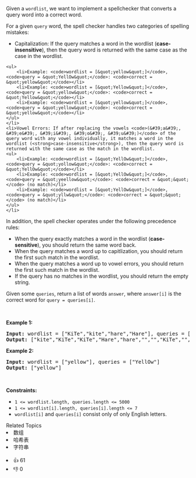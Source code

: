 <p>Given a <code>wordlist</code>, we want to implement a spellchecker that converts a query word into a correct word.</p>

<p>For a given <code>query</code> word, the spell checker handles two categories of spelling mistakes:</p>

<ul> 
 <li>Capitalization: If the query matches a word in the wordlist (<strong>case-insensitive</strong>), then the query word is returned with the same case as the case in the wordlist. </li>
</ul>

    <ul>
    	<li>Example: <code>wordlist = [&quot;yellow&quot;]</code>, <code>query = &quot;YellOw&quot;</code>: <code>correct = &quot;yellow&quot;</code></li>
    	<li>Example: <code>wordlist = [&quot;Yellow&quot;]</code>, <code>query = &quot;yellow&quot;</code>: <code>correct = &quot;Yellow&quot;</code></li>
    	<li>Example: <code>wordlist = [&quot;yellow&quot;]</code>, <code>query = &quot;yellow&quot;</code>: <code>correct = &quot;yellow&quot;</code></li>
    </ul>
    </li>
    <li>Vowel Errors: If after replacing the vowels <code>(&#39;a&#39;, &#39;e&#39;, &#39;i&#39;, &#39;o&#39;, &#39;u&#39;)</code> of the query word with any vowel individually, it matches a word in the wordlist (<strong>case-insensitive</strong>), then the query word is returned with the same case as the match in the wordlist.
    <ul>
    	<li>Example: <code>wordlist = [&quot;YellOw&quot;]</code>, <code>query = &quot;yollow&quot;</code>: <code>correct = &quot;YellOw&quot;</code></li>
    	<li>Example: <code>wordlist = [&quot;YellOw&quot;]</code>, <code>query = &quot;yeellow&quot;</code>: <code>correct = &quot;&quot;</code> (no match)</li>
    	<li>Example: <code>wordlist = [&quot;YellOw&quot;]</code>, <code>query = &quot;yllw&quot;</code>: <code>correct = &quot;&quot;</code> (no match)</li>
    </ul>
    </li>


<p>In addition, the spell checker operates under the following precedence rules:</p>

<ul> 
 <li>When the query exactly matches a word in the wordlist (<strong>case-sensitive</strong>), you should return the same word back.</li> 
 <li>When the query matches a word up to capitlization, you should return the first such match in the wordlist.</li> 
 <li>When the query matches a word up to vowel errors, you should return the first such match in the wordlist.</li> 
 <li>If the query has no matches in the wordlist, you should return the empty string.</li> 
</ul>

<p>Given some <code>queries</code>, return a list of words <code>answer</code>, where <code>answer[i]</code> is the correct word for <code>query = queries[i]</code>.</p>

<p>&nbsp;</p> 
<p><strong class="example">Example 1:</strong></p> 
<pre><strong>Input:</strong> wordlist = ["KiTe","kite","hare","Hare"], queries = ["kite","Kite","KiTe","Hare","HARE","Hear","hear","keti","keet","keto"]
<strong>Output:</strong> ["kite","KiTe","KiTe","Hare","hare","","","KiTe","","KiTe"]
</pre>
<p><strong class="example">Example 2:</strong></p> 
<pre><strong>Input:</strong> wordlist = ["yellow"], queries = ["YellOw"]
<strong>Output:</strong> ["yellow"]
</pre> 
<p>&nbsp;</p> 
<p><strong>Constraints:</strong></p>

<ul> 
 <li><code>1 &lt;= wordlist.length, queries.length &lt;= 5000</code></li> 
 <li><code>1 &lt;= wordlist[i].length, queries[i].length &lt;= 7</code></li> 
 <li><code>wordlist[i]</code> and <code>queries[i]</code> consist only of only English letters.</li> 
</ul>

<div><div>Related Topics</div><div><li>数组</li><li>哈希表</li><li>字符串</li></div></div><br><div><li>👍 61</li><li>👎 0</li></div>